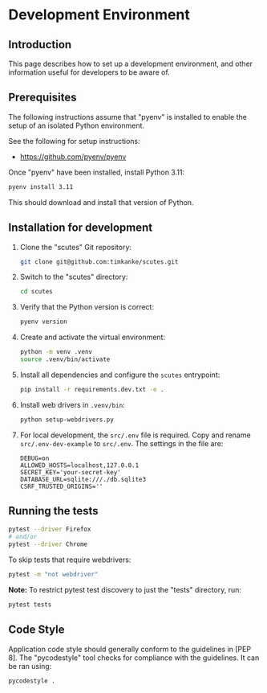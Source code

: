 # Development Environment

## Introduction

This page describes how to set up a development environment, and other
information useful for developers to be aware of.

## Prerequisites

The following instructions assume that "pyenv" is installed to enable
the setup of an isolated Python environment.

See the following for setup instructions:

* <https://github.com/pyenv/pyenv>

Once "pyenv" have been installed, install Python 3.11:

```zsh
pyenv install 3.11
```

This should download and install that version of Python.

## Installation for development

1. Clone the "scutes" Git repository:

    ```zsh
    git clone git@github.com:timkanke/scutes.git
    ```

2. Switch to the "scutes" directory:

    ```zsh
    cd scutes
    ```

3. Verify that the Python version is correct:

    ```zsh
    pyenv version
    ```

4. Create and activate the virtual environment:

   ```zsh
   python -m venv .venv
   source .venv/bin/activate
   ```

5. Install all dependencies and configure the `scutes` entrypoint:

   ```zsh
   pip install -r requirements.dev.txt -e .
   ```

6. Install web drivers in ```.venv/bin```:

   ```zsh
   python setup-webdrivers.py
   ```

7. For local development, the ```src/.env``` file is required.
Copy and rename ```src/.env-dev-example``` to ```src/.env```.
    The settings in the file are:

    ```env
    DEBUG=on
    ALLOWED_HOSTS=localhost,127.0.0.1
    SECRET_KEY='your-secret-key'
    DATABASE_URL=sqlite:///./db.sqlite3
    CSRF_TRUSTED_ORIGINS=''
    ```

## Running the tests

```zsh
pytest --driver Firefox
# and/or
pytest --driver Chrome
```

To skip tests that require webdrivers:

```zsh
pytest -m "not webdriver"
```

**Note:** To restrict pytest test discovery to just the "tests" directory, run:

```zsh
pytest tests
```

## Code Style

Application code style should generally conform to the guidelines in [PEP 8]. The
"pycodestyle" tool checks for compliance with the guidelines. It can be ran using:

```zsh
pycodestyle .
```
